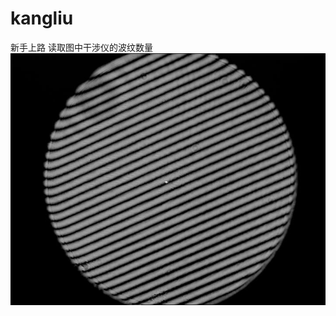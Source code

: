 # kangliu
新手上路
读取图中干涉仪的波纹数量
![error](https://github.com/liu138097/kangliu/blob/master/Fringe%20counting/01.bmp)
